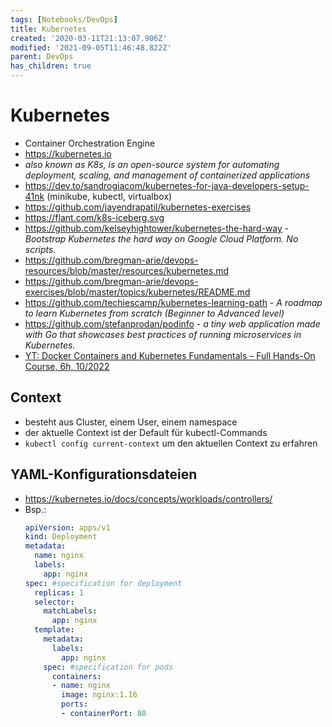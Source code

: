 ```yaml
---
tags: [Notebooks/DevOps]
title: Kubernetes
created: '2020-03-11T21:13:07.906Z'
modified: '2021-09-05T11:46:48.822Z'
parent: DevOps
has_children: true
---
```


# Kubernetes
- Container Orchestration Engine
- <https://kubernetes.io>
- *also known as K8s, is an open-source system for automating deployment, scaling, and management of containerized applications*
- <https://dev.to/sandrogiacom/kubernetes-for-java-developers-setup-41nk> (minikube, kubectl, virtualbox)
- <https://github.com/jayendrapatil/kubernetes-exercises>
- <https://flant.com/k8s-iceberg.svg>
- <https://github.com/kelseyhightower/kubernetes-the-hard-way> - *Bootstrap Kubernetes the hard way on Google Cloud Platform. No scripts.*
- <https://github.com/bregman-arie/devops-resources/blob/master/resources/kubernetes.md>
- <https://github.com/bregman-arie/devops-exercises/blob/master/topics/kubernetes/README.md>
- <https://github.com/techiescamp/kubernetes-learning-path> - *A roadmap to learn Kubernetes from scratch (Beginner to Advanced level)*
- <https://github.com/stefanprodan/podinfo> - *a tiny web application made with Go that showcases best practices of running microservices in Kubernetes.*
- [YT: Docker Containers and Kubernetes Fundamentals – Full Hands-On Course, 6h, 10/2022](https://www.youtube.com/watch?v=kTp5xUtcalw)


## Context
- besteht aus Cluster, einem User, einem namespace
- der aktuelle Context ist der Default für kubectl-Commands
- `kubectl config current-context` um den aktuellen Context zu erfahren


## YAML-Konfigurationsdateien
- <https://kubernetes.io/docs/concepts/workloads/controllers/>
- Bsp.:
  ```yaml
  apiVersion: apps/v1
  kind: Deployment
  metadata:
    name: nginx
    labels:
      app: nginx
  spec: #specification for deployment
    replicas: 1
    selector:
      matchLabels:
        app: nginx
    template:
      metadata:
        labels:
          app: nginx
      spec: #specification for pods
        containers:
        - name: nginx
          image: nginx:1.16
          ports:
          - containerPort: 80
  ```

